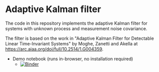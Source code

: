 # Adaptive Kalman filter

The code in this repository implements the adaptive Kalman filter for systems with unknown process and measurement noise covariance.

The filter is based on the work in "Adaptive Kalman Filter for Detectable Linear Time-Invariant Systems" by Moghe, Zanetti and Akella at https://arc.aiaa.org/doi/full/10.2514/1.G004359.

* Demo notebook (runs in-browser, no installation required)
  * [![Binder](https://mybinder.org/badge_logo.svg)](https://mybinder.org/v2/gh/BenGravell/adaptive_kalman_filter.git/master?filepath=adaptive_kalman_filter_scalar_tiny_plot.ipynb)
